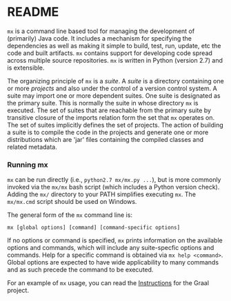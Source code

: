 # README #

`mx` is a command line based tool for managing the development of (primarily) Java code. It includes a mechanism for specifying the dependencies as well as making it simple to build, test, run, update, etc the code and built artifacts. `mx` contains support for developing code spread across multiple source repositories. `mx` is written in Python (version 2.7) and is extensible.

The organizing principle of `mx` is a _suite_. A _suite_ is a directory containing one or more _projects_ and also under the control of a version control system. A suite may import one or more dependent suites. One suite is designated as the primary suite. This is normally the suite in whose directory `mx` is executed. The set of suites that are reachable from the primary suite by transitive closure of the imports relation form the set that `mx` operates on. The set of suites implicitly defines the set of projects. The action of building a suite is to compile the code in the projects and generate one or more distributions which are 'jar' files containing the compiled classes and related metadata.

### Running mx ###

`mx` can be run directly (i.e., `python2.7 mx/mx.py ...`), but is more commonly invoked via the `mx/mx` bash script (which includes a Python version check). Adding the `mx/` directory to your PATH simplifies executing `mx`. The `mx/mx.cmd` script should be used on Windows.

The general form of the `mx` command line is:

```
mx [global options] [command] [command-specific options]
```

If no options or command is specified, `mx` prints information on the available options and commands, which will include any suite-specfic options and commands. Help for a specific command is obtained via `mx help <command>`. Global options are expected to have wide applicability to many commands and as such precede the command to be executed.

For an example of `mx` usage, you can read the [Instructions][1] for the Graal project. 

[1]: https://wiki.openjdk.java.net/display/Graal/Instructions
